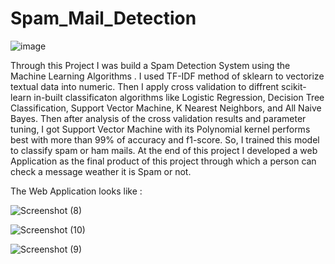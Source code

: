 # Spam_Mail_Detection
![image](https://user-images.githubusercontent.com/83460431/141176514-4649f838-d896-44df-bed6-c4eb76d1543e.png)


Through this Project I was build a Spam Detection System using the Machine Learning Algorithms . 
I used TF-IDF method of sklearn to vectorize textual data into numeric. Then I apply cross validation to diffrent scikit-learn in-built classificaton algorithms like Logistic Regression, Decision Tree Classification, Support Vector Machine, K Nearest Neighbors, and All Naive Bayes. Then after analysis of the cross validation results and parameter tuning, I got Support Vector Machine with its Polynomial kernel performs best with more than 99% of accuracy and f1-score. So, I 
trained this model to classify spam or ham mails. At the end of this project I developed a web Application as the final product of this project through which
a person can check a message weather it is Spam or not.

The Web Application looks like : 



![Screenshot (8)](https://user-images.githubusercontent.com/83460431/141175647-542245f9-a084-4410-8676-c54a9729a9bd.png)

![Screenshot (10)](https://user-images.githubusercontent.com/83460431/141175862-38e6bb7e-acfe-4fc0-9c3a-68797c0b119c.png)

![Screenshot (9)](https://user-images.githubusercontent.com/83460431/141175813-9fb25ab6-0e0a-48e1-9e5c-b11630e3fdf2.png)



